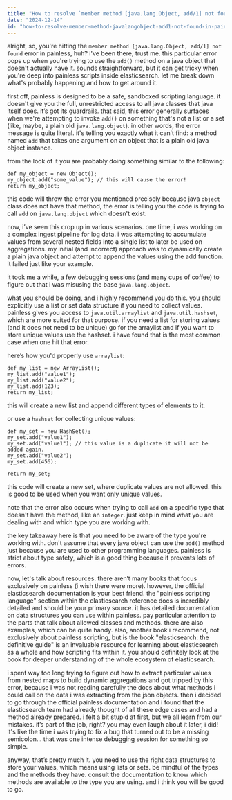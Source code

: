 ```yaml
---
title: "How to resolve `member method [java.lang.Object, add/1] not found` in painless?"
date: "2024-12-14"
id: "how-to-resolve-member-method-javalangobject-add1-not-found-in-painless"
---
```


alright, so, you're hitting the `member method [java.lang.Object, add/1] not found` error in painless, huh? i've been there, trust me. this particular error pops up when you're trying to use the `add()` method on a java object that doesn't actually have it. sounds straightforward, but it can get tricky when you're deep into painless scripts inside elasticsearch. let me break down what's probably happening and how to get around it.

first off, painless is designed to be a safe, sandboxed scripting language. it doesn't give you the full, unrestricted access to all java classes that java itself does. it’s got its guardrails. that said, this error generally surfaces when we're attempting to invoke `add()` on something that's not a list or a set (like, maybe, a plain old `java.lang.object`). in other words, the error message is quite literal. it's telling you exactly what it can’t find: a method named `add` that takes one argument on an object that is a plain old java object instance.

from the look of it you are probably doing something similar to the following:

```painless
def my_object = new Object();
my_object.add("some_value"); // this will cause the error!
return my_object;
```

this code will throw the error you mentioned precisely because java `object` class does not have that method, the error is telling you the code is trying to call `add` on `java.lang.object` which doesn't exist.

now, i’ve seen this crop up in various scenarios. one time, i was working on a complex ingest pipeline for log data. i was attempting to accumulate values from several nested fields into a single list to later be used on aggregations. my initial (and incorrect) approach was to dynamically create a plain java object and attempt to append the values using the add function. it failed just like your example.

it took me a while, a few debugging sessions (and many cups of coffee) to figure out that i was misusing the base `java.lang.object`.

what you should be doing, and i highly recommend you do this. you should explicitly use a list or set data structure if you need to collect values. painless gives you access to `java.util.arraylist` and `java.util.hashset`, which are more suited for that purpose. if you need a list for storing values (and it does not need to be unique) go for the arraylist and if you want to store unique values use the hashset. i have found that is the most common case when one hit that error.

here’s how you'd properly use `arraylist`:

```painless
def my_list = new ArrayList();
my_list.add("value1");
my_list.add("value2");
my_list.add(123);
return my_list;
```
this will create a new list and append different types of elements to it.

or use a `hashset` for collecting unique values:
```painless
def my_set = new HashSet();
my_set.add("value1");
my_set.add("value1"); // this value is a duplicate it will not be added again.
my_set.add("value2");
my_set.add(456);

return my_set;
```

this code will create a new set, where duplicate values are not allowed. this is good to be used when you want only unique values.

note that the error also occurs when trying to call `add` on a specific type that doesn't have the method, like an `integer`. just keep in mind what you are dealing with and which type you are working with.

the key takeaway here is that you need to be aware of the type you're working with. don't assume that every java object can use the `add()` method just because you are used to other programming languages. painless is strict about type safety, which is a good thing because it prevents lots of errors.

now, let's talk about resources. there aren’t many books that focus exclusively on painless (i wish there were more). however, the official elasticsearch documentation is your best friend. the "painless scripting language" section within the elasticsearch reference docs is incredibly detailed and should be your primary source. it has detailed documentation on data structures you can use within painless. pay particular attention to the parts that talk about allowed classes and methods. there are also examples, which can be quite handy. also, another book i recommend, not exclusively about painless scripting, but is the book "elasticsearch: the definitive guide" is an invaluable resource for learning about elasticsearch as a whole and how scripting fits within it. you should definitely look at the book for deeper understanding of the whole ecosystem of elasticsearch.

i spent way too long trying to figure out how to extract particular values from nested maps to build dynamic aggregations and got tripped by this error, because i was not reading carefully the docs about what methods i could call on the data i was extracting from the json objects. then i decided to go through the official painless documentation and i found that the elasticsearch team had already thought of all these edge cases and had a method already prepared. i felt a bit stupid at first, but we all learn from our mistakes. it’s part of the job, right? you may even laugh about it later, i did! it's like the time i was trying to fix a bug that turned out to be a missing semicolon... that was one intense debugging session for something so simple.

anyway, that’s pretty much it. you need to use the right data structures to store your values, which means using lists or sets. be mindful of the types and the methods they have. consult the documentation to know which methods are available to the type you are using. and i think you will be good to go.
